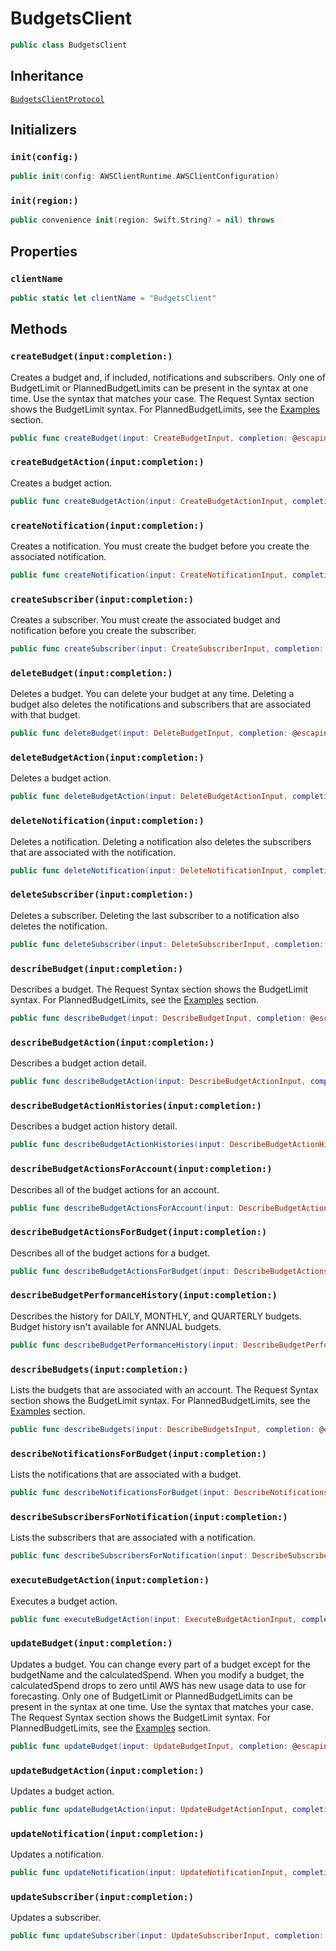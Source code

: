 # BudgetsClient

``` swift
public class BudgetsClient 
```

## Inheritance

[`BudgetsClientProtocol`](/aws-sdk-swift/reference/0.x/AWSBudgets/BudgetsClientProtocol)

## Initializers

### `init(config:)`

``` swift
public init(config: AWSClientRuntime.AWSClientConfiguration) 
```

### `init(region:)`

``` swift
public convenience init(region: Swift.String? = nil) throws 
```

## Properties

### `clientName`

``` swift
public static let clientName = "BudgetsClient"
```

## Methods

### `createBudget(input:completion:)`

Creates a budget and, if included, notifications and subscribers. Only one of BudgetLimit or PlannedBudgetLimits can be present in the syntax at one time. Use the syntax that matches your case. The Request Syntax section shows the BudgetLimit syntax. For PlannedBudgetLimits, see the [Examples](https://docs.aws.amazon.com/aws-cost-management/latest/APIReference/API_budgets_CreateBudget.html#API_CreateBudget_Examples) section.

``` swift
public func createBudget(input: CreateBudgetInput, completion: @escaping (ClientRuntime.SdkResult<CreateBudgetOutputResponse, CreateBudgetOutputError>) -> Void)
```

### `createBudgetAction(input:completion:)`

Creates a budget action.

``` swift
public func createBudgetAction(input: CreateBudgetActionInput, completion: @escaping (ClientRuntime.SdkResult<CreateBudgetActionOutputResponse, CreateBudgetActionOutputError>) -> Void)
```

### `createNotification(input:completion:)`

Creates a notification. You must create the budget before you create the associated notification.

``` swift
public func createNotification(input: CreateNotificationInput, completion: @escaping (ClientRuntime.SdkResult<CreateNotificationOutputResponse, CreateNotificationOutputError>) -> Void)
```

### `createSubscriber(input:completion:)`

Creates a subscriber. You must create the associated budget and notification before you create the subscriber.

``` swift
public func createSubscriber(input: CreateSubscriberInput, completion: @escaping (ClientRuntime.SdkResult<CreateSubscriberOutputResponse, CreateSubscriberOutputError>) -> Void)
```

### `deleteBudget(input:completion:)`

Deletes a budget. You can delete your budget at any time. Deleting a budget also deletes the notifications and subscribers that are associated with that budget.

``` swift
public func deleteBudget(input: DeleteBudgetInput, completion: @escaping (ClientRuntime.SdkResult<DeleteBudgetOutputResponse, DeleteBudgetOutputError>) -> Void)
```

### `deleteBudgetAction(input:completion:)`

Deletes a budget action.

``` swift
public func deleteBudgetAction(input: DeleteBudgetActionInput, completion: @escaping (ClientRuntime.SdkResult<DeleteBudgetActionOutputResponse, DeleteBudgetActionOutputError>) -> Void)
```

### `deleteNotification(input:completion:)`

Deletes a notification. Deleting a notification also deletes the subscribers that are associated with the notification.

``` swift
public func deleteNotification(input: DeleteNotificationInput, completion: @escaping (ClientRuntime.SdkResult<DeleteNotificationOutputResponse, DeleteNotificationOutputError>) -> Void)
```

### `deleteSubscriber(input:completion:)`

Deletes a subscriber. Deleting the last subscriber to a notification also deletes the notification.

``` swift
public func deleteSubscriber(input: DeleteSubscriberInput, completion: @escaping (ClientRuntime.SdkResult<DeleteSubscriberOutputResponse, DeleteSubscriberOutputError>) -> Void)
```

### `describeBudget(input:completion:)`

Describes a budget. The Request Syntax section shows the BudgetLimit syntax. For PlannedBudgetLimits, see the [Examples](https://docs.aws.amazon.com/aws-cost-management/latest/APIReference/API_budgets_DescribeBudget.html#API_DescribeBudget_Examples) section.

``` swift
public func describeBudget(input: DescribeBudgetInput, completion: @escaping (ClientRuntime.SdkResult<DescribeBudgetOutputResponse, DescribeBudgetOutputError>) -> Void)
```

### `describeBudgetAction(input:completion:)`

Describes a budget action detail.

``` swift
public func describeBudgetAction(input: DescribeBudgetActionInput, completion: @escaping (ClientRuntime.SdkResult<DescribeBudgetActionOutputResponse, DescribeBudgetActionOutputError>) -> Void)
```

### `describeBudgetActionHistories(input:completion:)`

Describes a budget action history detail.

``` swift
public func describeBudgetActionHistories(input: DescribeBudgetActionHistoriesInput, completion: @escaping (ClientRuntime.SdkResult<DescribeBudgetActionHistoriesOutputResponse, DescribeBudgetActionHistoriesOutputError>) -> Void)
```

### `describeBudgetActionsForAccount(input:completion:)`

Describes all of the budget actions for an account.

``` swift
public func describeBudgetActionsForAccount(input: DescribeBudgetActionsForAccountInput, completion: @escaping (ClientRuntime.SdkResult<DescribeBudgetActionsForAccountOutputResponse, DescribeBudgetActionsForAccountOutputError>) -> Void)
```

### `describeBudgetActionsForBudget(input:completion:)`

Describes all of the budget actions for a budget.

``` swift
public func describeBudgetActionsForBudget(input: DescribeBudgetActionsForBudgetInput, completion: @escaping (ClientRuntime.SdkResult<DescribeBudgetActionsForBudgetOutputResponse, DescribeBudgetActionsForBudgetOutputError>) -> Void)
```

### `describeBudgetPerformanceHistory(input:completion:)`

Describes the history for DAILY, MONTHLY, and QUARTERLY budgets. Budget history isn't available for ANNUAL budgets.

``` swift
public func describeBudgetPerformanceHistory(input: DescribeBudgetPerformanceHistoryInput, completion: @escaping (ClientRuntime.SdkResult<DescribeBudgetPerformanceHistoryOutputResponse, DescribeBudgetPerformanceHistoryOutputError>) -> Void)
```

### `describeBudgets(input:completion:)`

Lists the budgets that are associated with an account. The Request Syntax section shows the BudgetLimit syntax. For PlannedBudgetLimits, see the [Examples](https://docs.aws.amazon.com/aws-cost-management/latest/APIReference/API_budgets_DescribeBudgets.html#API_DescribeBudgets_Examples) section.

``` swift
public func describeBudgets(input: DescribeBudgetsInput, completion: @escaping (ClientRuntime.SdkResult<DescribeBudgetsOutputResponse, DescribeBudgetsOutputError>) -> Void)
```

### `describeNotificationsForBudget(input:completion:)`

Lists the notifications that are associated with a budget.

``` swift
public func describeNotificationsForBudget(input: DescribeNotificationsForBudgetInput, completion: @escaping (ClientRuntime.SdkResult<DescribeNotificationsForBudgetOutputResponse, DescribeNotificationsForBudgetOutputError>) -> Void)
```

### `describeSubscribersForNotification(input:completion:)`

Lists the subscribers that are associated with a notification.

``` swift
public func describeSubscribersForNotification(input: DescribeSubscribersForNotificationInput, completion: @escaping (ClientRuntime.SdkResult<DescribeSubscribersForNotificationOutputResponse, DescribeSubscribersForNotificationOutputError>) -> Void)
```

### `executeBudgetAction(input:completion:)`

Executes a budget action.

``` swift
public func executeBudgetAction(input: ExecuteBudgetActionInput, completion: @escaping (ClientRuntime.SdkResult<ExecuteBudgetActionOutputResponse, ExecuteBudgetActionOutputError>) -> Void)
```

### `updateBudget(input:completion:)`

Updates a budget. You can change every part of a budget except for the budgetName and the calculatedSpend. When you modify a budget, the calculatedSpend drops to zero until AWS has new usage data to use for forecasting. Only one of BudgetLimit or PlannedBudgetLimits can be present in the syntax at one time. Use the syntax that matches your case. The Request Syntax section shows the BudgetLimit syntax. For PlannedBudgetLimits, see the [Examples](https://docs.aws.amazon.com/aws-cost-management/latest/APIReference/API_budgets_UpdateBudget.html#API_UpdateBudget_Examples) section.

``` swift
public func updateBudget(input: UpdateBudgetInput, completion: @escaping (ClientRuntime.SdkResult<UpdateBudgetOutputResponse, UpdateBudgetOutputError>) -> Void)
```

### `updateBudgetAction(input:completion:)`

Updates a budget action.

``` swift
public func updateBudgetAction(input: UpdateBudgetActionInput, completion: @escaping (ClientRuntime.SdkResult<UpdateBudgetActionOutputResponse, UpdateBudgetActionOutputError>) -> Void)
```

### `updateNotification(input:completion:)`

Updates a notification.

``` swift
public func updateNotification(input: UpdateNotificationInput, completion: @escaping (ClientRuntime.SdkResult<UpdateNotificationOutputResponse, UpdateNotificationOutputError>) -> Void)
```

### `updateSubscriber(input:completion:)`

Updates a subscriber.

``` swift
public func updateSubscriber(input: UpdateSubscriberInput, completion: @escaping (ClientRuntime.SdkResult<UpdateSubscriberOutputResponse, UpdateSubscriberOutputError>) -> Void)
```

